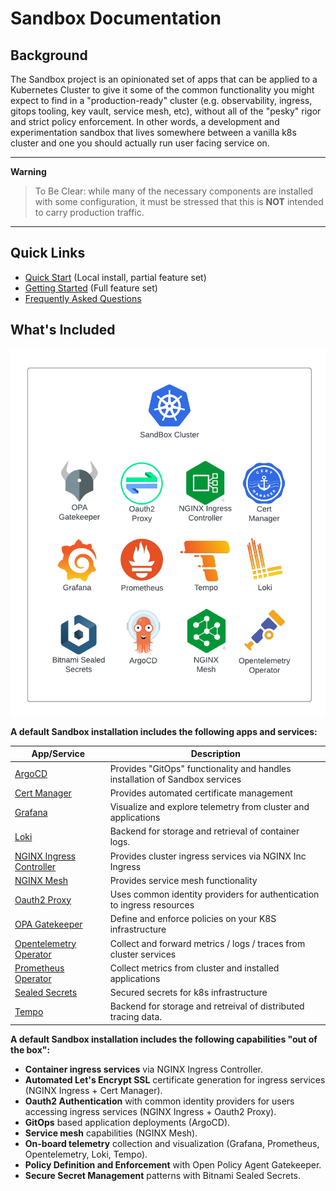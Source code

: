 # Sandbox Documentation

## Background

The Sandbox project is an opinionated set of apps that can be applied to a Kubernetes Cluster to
give it some of the common functionality you might expect to find in a "production-ready" cluster
(e.g. observability, ingress, gitops tooling, key vault, service mesh, etc), without all of the "pesky" rigor
and strict policy enforcement. In other words, a development and experimentation sandbox that lives
somewhere between a vanilla k8s cluster and one you should actually run user facing service on.

---
**Warning**

> To Be Clear: while many of the necessary components are installed with some configuration, 
> it must be stressed that this is **NOT** intended to carry production traffic.

---

## Quick Links

* [Quick Start](installation/quick-start.md) (Local install, partial feature set)
* [Getting Started](installation/getting-started.md) (Full feature set)
* [Frequently Asked Questions](faq.md)

## What's Included

![Included Apps](img/sandbox-apps.png)


**A default Sandbox installation includes the following apps and services:**

|               App/Service                 |               Description                 |
|-------------------------------------------|-------------------------------------------|
| [ArgoCD](https://argo-cd.readthedocs.io/) | Provides "GitOps" functionality and handles installation of Sandbox services |
| [Cert Manager](https://cert-manager.io/)  | Provides automated certificate management |
| [Grafana](https://grafana.com/)           | Visualize and explore telemetry from cluster and applications |
| [Loki](https://grafana.com/oss/loki/)     | Backend for storage and retrieval of container logs. |
| [NGINX Ingress Controller](https://docs.nginx.com/nginx-ingress-controller/) | Provides cluster ingress services via NGINX Inc Ingress |
| [NGINX Mesh](https://www.nginx.com/products/nginx-service-mesh/) | Provides service mesh functionality |
| [Oauth2 Proxy](https://oauth2-proxy.github.io/oauth2-proxy/) | Uses common identity providers for authentication to ingress resources |
| [OPA Gatekeeper](https://github.com/open-policy-agent/gatekeeper) | Define and enforce policies on your K8S infrastructure |
| [Opentelemetry Operator](https://github.com/open-telemetry/opentelemetry-operator) | Collect and forward metrics / logs / traces from cluster services |
| [Prometheus Operator](https://github.com/prometheus-operator/prometheus-operator) | Collect metrics from cluster and installed applications |
| [Sealed Secrets](https://github.com/bitnami-labs/sealed-secrets) | Secured secrets for k8s infrastructure |
| [Tempo](https://grafana.com/oss/tempo/)   | Backend for storage and retreival of distributed tracing data. |


**A default Sandbox installation includes the following capabilities "out of the box":**

* **Container ingress services** via NGINX Ingress Controller.
* **Automated Let's Encrypt SSL** certificate generation for ingress services (NGINX Ingress + Cert Manager).
* **Oauth2 Authentication** with common identity providers for users accessing ingress services (NGINX Ingress + Oauth2 Proxy).
* **GitOps** based application deployments (ArgoCD).
* **Service mesh** capabilities (NGINX Mesh).
* **On-board telemetry** collection and visualization (Grafana, Prometheus, Opentelemetry, Loki, Tempo).
* **Policy Definition and Enforcement** with Open Policy Agent Gatekeeper.
* **Secure Secret Management** patterns with Bitnami Sealed Secrets.